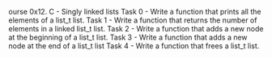 ourse 0x12. C - Singly linked lists
Task 0 - Write a function that prints all the elements of a list_t list.
Task 1 - Write a function that returns the number of elements in a linked list_t list.
Task 2 - Write a function that adds a new node at the beginning of a list_t list.
Task 3 - Write a function that adds a new node at the end of a list_t list
Task 4 - Write a function that frees a list_t list.


